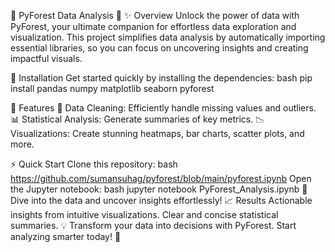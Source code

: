 🌟 PyForest Data Analysis 🌟
✨ Overview
Unlock the power of data with PyForest, your ultimate companion for effortless data exploration and visualization. This project simplifies data analysis by automatically importing essential libraries, so you can focus on uncovering insights and creating impactful visuals.

🚀 Installation
Get started quickly by installing the dependencies:
bash
pip install pandas numpy matplotlib seaborn pyforest

🌈 Features
🧹 Data Cleaning: Efficiently handle missing values and outliers.
📊 Statistical Analysis: Generate summaries of key metrics.
📉 Visualizations: Create stunning heatmaps, bar charts, scatter plots, and more.

⚡ Quick Start
Clone this repository:
bash
https://github.com/sumansuhag/pyforest/blob/main/pyforest.ipynb
Open the Jupyter notebook:
bash
jupyter notebook PyForest_Analysis.ipynb
🌟 Dive into the data and uncover insights effortlessly!
📈 Results
Actionable insights from intuitive visualizations.
Clear and concise statistical summaries.
💡 Transform your data into decisions with PyForest. Start analyzing smarter today! 🚀







